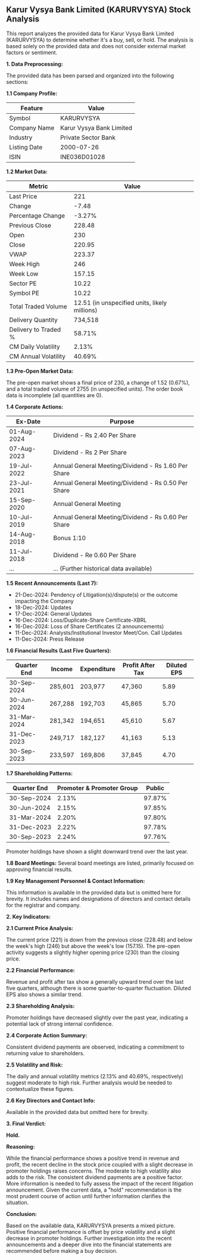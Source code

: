 ## Karur Vysya Bank Limited (KARURVYSYA) Stock Analysis

This report analyzes the provided data for Karur Vysya Bank Limited (KARURVYSYA) to determine whether it's a buy, sell, or hold.  The analysis is based solely on the provided data and does not consider external market factors or sentiment.

**1. Data Preprocessing:**

The provided data has been parsed and organized into the following sections:

**1.1 Company Profile:**

| Feature             | Value                     |
|----------------------|--------------------------|
| Symbol               | KARURVYSYA                |
| Company Name         | Karur Vysya Bank Limited   |
| Industry             | Private Sector Bank       |
| Listing Date         | 2000-07-26                |
| ISIN                  | INE036D01028              |


**1.2 Market Data:**

| Metric                | Value     |
|------------------------|------------|
| Last Price             | 221        |
| Change                 | -7.48      |
| Percentage Change      | -3.27%     |
| Previous Close         | 228.48     |
| Open                   | 230        |
| Close                  | 220.95     |
| VWAP                  | 223.37     |
| Week High              | 246        |
| Week Low               | 157.15     |
| Sector PE              | 10.22      |
| Symbol PE              | 10.22      |
| Total Traded Volume    | 12.51 (in unspecified units, likely millions) |
| Delivery Quantity      | 734,518    |
| Delivery to Traded %  | 58.71%     |
| CM Daily Volatility    | 2.13%      |
| CM Annual Volatility   | 40.69%     |


**1.3 Pre-Open Market Data:**

The pre-open market shows a final price of 230, a change of 1.52 (0.67%), and a total traded volume of 2755 (in unspecified units).  The order book data is incomplete (all quantities are 0).

**1.4 Corporate Actions:**

| Ex-Date      | Purpose                                      |
|--------------|----------------------------------------------|
| 01-Aug-2024  | Dividend - Rs 2.40 Per Share                 |
| 07-Aug-2023  | Dividend - Rs 2 Per Share                     |
| 19-Jul-2022  | Annual General Meeting/Dividend - Rs 1.60 Per Share |
| 23-Jul-2021  | Annual General Meeting/Dividend - Rs 0.50 Per Share |
| 15-Sep-2020  | Annual General Meeting                        |
| 10-Jul-2019  | Annual General Meeting/Dividend - Rs 0.60 Per Share |
| 14-Aug-2018  | Bonus 1:10                                   |
| 11-Jul-2018  | Dividend - Re 0.60 Per Share                  |
| ...           | ... (Further historical data available)       |


**1.5 Recent Announcements (Last 7):**

* 21-Dec-2024: Pendency of Litigation(s)/dispute(s) or the outcome impacting the Company
* 18-Dec-2024: Updates
* 17-Dec-2024: General Updates
* 16-Dec-2024: Loss/Duplicate-Share Certificate-XBRL
* 16-Dec-2024: Loss of Share Certificates (2 announcements)
* 11-Dec-2024: Analysts/Institutional Investor Meet/Con. Call Updates
* 11-Dec-2024: Press Release


**1.6 Financial Results (Last Five Quarters):**

| Quarter End     | Income      | Expenditure | Profit After Tax | Diluted EPS |
|-----------------|-------------|--------------|-------------------|-------------|
| 30-Sep-2024     | 285,601     | 203,977       | 47,360           | 5.89        |
| 30-Jun-2024     | 267,288     | 192,703       | 45,865           | 5.70        |
| 31-Mar-2024     | 281,342     | 194,651       | 45,610           | 5.67        |
| 31-Dec-2023     | 249,717     | 182,127       | 41,163           | 5.13        |
| 30-Sep-2023     | 233,597     | 169,806       | 37,845           | 4.70        |


**1.7 Shareholding Patterns:**

| Quarter End     | Promoter & Promoter Group | Public |
|-----------------|--------------------------|--------|
| 30-Sep-2024     | 2.13%                      | 97.87% |
| 30-Jun-2024     | 2.15%                      | 97.85% |
| 31-Mar-2024     | 2.20%                      | 97.80% |
| 31-Dec-2023     | 2.22%                      | 97.78% |
| 30-Sep-2023     | 2.24%                      | 97.76% |

Promoter holdings have shown a slight downward trend over the last year.


**1.8 Board Meetings:**  Several board meetings are listed, primarily focused on approving financial results.


**1.9 Key Management Personnel & Contact Information:**

This information is available in the provided data but is omitted here for brevity.  It includes names and designations of directors and contact details for the registrar and company.


**2. Key Indicators:**

**2.1 Current Price Analysis:**

The current price (221) is down from the previous close (228.48) and below the week's high (246) but above the week's low (157.15).  The pre-open activity suggests a slightly higher opening price (230) than the closing price.

**2.2 Financial Performance:**

Revenue and profit after tax show a generally upward trend over the last five quarters, although there is some quarter-to-quarter fluctuation.  Diluted EPS also shows a similar trend.

**2.3 Shareholding Analysis:**

Promoter holdings have decreased slightly over the past year, indicating a potential lack of strong internal confidence.

**2.4 Corporate Action Summary:**

Consistent dividend payments are observed, indicating a commitment to returning value to shareholders.

**2.5 Volatility and Risk:**

The daily and annual volatility metrics (2.13% and 40.69%, respectively) suggest moderate to high risk.  Further analysis would be needed to contextualize these figures.

**2.6 Key Directors and Contact Info:**

Available in the provided data but omitted here for brevity.


**3. Final Verdict:**

**Hold.**

**Reasoning:**

While the financial performance shows a positive trend in revenue and profit, the recent decline in the stock price coupled with a slight decrease in promoter holdings raises concerns.  The moderate to high volatility also adds to the risk.  The consistent dividend payments are a positive factor.  More information is needed to fully assess the impact of the recent litigation announcement.  Given the current data, a "hold" recommendation is the most prudent course of action until further information clarifies the situation.

**Conclusion:**

Based on the available data, KARURVYSYA presents a mixed picture.  Positive financial performance is offset by price volatility and a slight decrease in promoter holdings.  Further investigation into the recent announcements and a deeper dive into the financial statements are recommended before making a buy decision.
